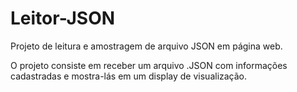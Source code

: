# Leitor-JSON
Projeto de leitura e amostragem de arquivo JSON em página web.

O projeto consiste em receber um arquivo .JSON com informações cadastradas e mostra-lás em um display de visualização.
